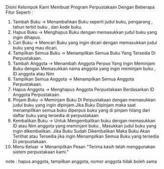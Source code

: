 Disini Kelompok Kami Membuat Program Perpustakaan Dengan Beberapa Fitur Seperti :
1. Tambah Buku -> Menambahkan Buku seperti judul buku, pengarang , tahun terbit buku , dan kode buku.
2. Hapus Buku -> Menghapus Buku dengan memasukkan judul buku yang ingin dihapus.
3. Cari Buku -> Mencari Buku yang ingin dicari dengan memasukkan judul buku yang mau dicari.
4. Tampilkan Semua Buku -> Menampilkan Semua Buku Yang Tersedia Di Perpustakaan.
5. Tambah Anggota -> Menambah Anggota Perpus Yang Ingin Meminjam Buku dengan Memasukkan nama anggota yang ingin meminjam buku , ID anggota atau Nim
6. Tampilkan Semua Anggota -> Menampilkan Semua Anggota Perpustakaan.
7. Hapus Anggota -> Menghapus Anggota Perpustakaan Berdasarkan ID Anggota Perpustakaan.
8. Pinjam Buku -> Meminjam Buku Di Perpustakaan dengan memasukkan judul buku yang ingin dipinjam.Jika Buku Dipinjam maka saat menampillkan semua buku diperpus buku yang di pinjam hilang dari daftar buku yang tersedia di perpustakaan
9. Kembalikan Buku -> Untuk Mengembalikan buku dengan memasukkan ID atau Nim anggota yang meminjam buku , Masukkan judul buku yang ingin dikembalikan. Jika Buku Sudah Dikembalikan Maka Buku Akan Terlihat atau Tersedia jika ingin Menampilkan Semua Buku yang tersedia Di perpustakaan.
10. Menu Keluar -> Menampilkan Pesan "Terima kasih telah menggunakan sistem perpustakaan kami."

note : hapus anggota, tampilkan anggota, nomor anggota tidak boleh sama

